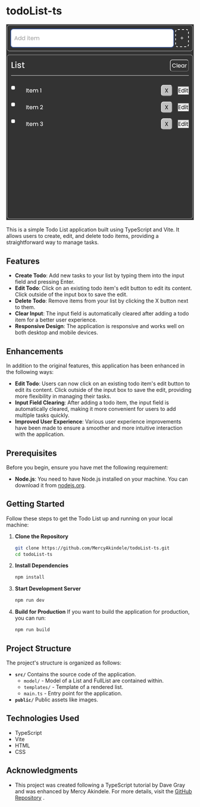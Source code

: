 # todoList-ts

![Todo List Image](public/image/Screenshot%202023-10-08%20at%202.11.19%20PM.png)

This is a simple Todo List application built using TypeScript and Vite. It allows users to create, edit, and delete todo items, providing a straightforward way to manage tasks.

## Features

- **Create Todo**: Add new tasks to your list by typing them into the input field and pressing Enter.
- **Edit Todo**: Click on an existing todo item's edit button to edit its content. Click outside of the input box to save the edit.
- **Delete Todo**: Remove items from your list by clicking the X button next to them.
- **Clear Input**: The input field is automatically cleared after adding a todo item for a better user experience.
- **Responsive Design**: The application is responsive and works well on both desktop and mobile devices.

## Enhancements

In addition to the original features, this application has been enhanced in the following ways:

- **Edit Todo**: Users can now click on an existing todo item's edit button to edit its content. Click outside of the input box to save the edit, providing more flexibility in managing their tasks.
- **Input Field Clearing**: After adding a todo item, the input field is automatically cleared, making it more convenient for users to add multiple tasks quickly.
- **Improved User Experience**: Various user experience improvements have been made to ensure a smoother and more intuitive interaction with the application.

## Prerequisites

Before you begin, ensure you have met the following requirement:

- **Node.js**: You need to have Node.js installed on your machine. You can download it from [nodejs.org](https://nodejs.org/).

## Getting Started

Follow these steps to get the Todo List up and running on your local machine:

1. **Clone the Repository**

   ```bash
   git clone https://github.com/MercyAkindele/todoList-ts.git
   cd todoList-ts
2. **Install Dependencies**

   ```bash
   npm install
3. **Start Development Server**

   ```bash
   npm run dev
4. **Build for Production**
   If you want to build the application for production, you can run:

   ```bash
   npm run build
## Project Structure

The project's structure is organized as follows:

- **`src/`** Contains the source code of the application.
  - `model/` - Model of a List and FullList are contained within.
  - `templates/` - Template of a rendered list.
  - `main.ts` - Entry point for the application.
- **`public/`** Public assets like images.


## Technologies Used

- TypeScript
- Vite
- HTML
- CSS

## Acknowledgments

- This project was created following a TypeScript tutorial by Dave Gray and was enhanced by Mercy Akindele.
For more details, visit the [GitHub Repository](https://github.com/MercyAkindele/todoList-ts.git)
.